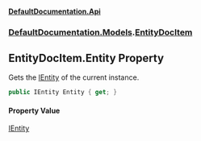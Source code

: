 #### [DefaultDocumentation\.Api](../../../index.md 'index')
### [DefaultDocumentation\.Models](../../../index.md#DefaultDocumentation.Models 'DefaultDocumentation\.Models').[EntityDocItem](index.md 'DefaultDocumentation\.Models\.EntityDocItem')

## EntityDocItem\.Entity Property

Gets the [IEntity](https://github.com/icsharpcode/ILSpy 'ICSharpCode\.Decompiler\.TypeSystem\.IEntity') of the current instance\.

```csharp
public IEntity Entity { get; }
```

#### Property Value
[IEntity](https://github.com/icsharpcode/ILSpy 'ICSharpCode\.Decompiler\.TypeSystem\.IEntity')